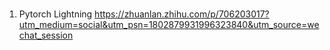 # 

1. Pytorch Lightning
https://zhuanlan.zhihu.com/p/706203017?utm_medium=social&utm_psn=1802879931996323840&utm_source=wechat_session
